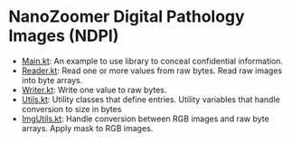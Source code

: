 # NanoZoomer Digital Pathology Images (NDPI)

- [Main.kt](Main.kt): An example to use library to conceal confidential information.
- [Reader.kt](Reader.kt): Read one or more values from raw bytes. Read raw images into byte arrays.
- [Writer.kt](Writer.kt): Write one value to raw bytes.
- [Utils.kt](Utils.kt): Utility classes that define entries. Utility variables that handle conversion to size in bytes 
- [ImgUtils.kt](ImgUtils.kt): Handle conversion between RGB images and raw byte arrays. Apply mask to RGB images.
